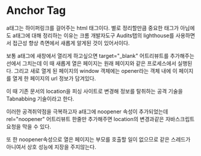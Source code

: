 # Anchor Tag

a태그는 하이퍼링크를 걸어주는 html 태그이다.
별로 정리할만큼 중요한 태그가 아님에도 a태그에 대해 정리하는 이유는 크롬 개발자도구 Audits탭의
lighthouse를 사용하면서 접근성 향상 측면에서 새롭게 알게된 것이 있어서이다.



보통 a태그에 새창에서 열리게 하고싶으면 target="_blank" 어트리뷰트를 추가해주는 선에서 그치는데 이 때 새롭게 열은
페이지는 원래 페이지와 같은 프로세스에서 실행된다. 그리고 새로 열게 된 페이지의 window 객체에는 opener라는 객체 내에
이 페이지를 열게 한 페이지의 url 정보가 담겨있다.

이 때 기존 문서의 location을 피싱 사이트로 변경해 정보를 탈취하는 공격 기술을 Tabnabbing 기술이라고 한다.

이러한 공격취약점을 극복하고자 a태그에 noopener 속성이 추가되었는데 rel="noopener" 어트리뷰트 한줄만 추가해주면
location의 변경과같은 자바스크립트 요청을 막을 수 있다.

또 한 noopener속성으로 열은 페이지는 부모를 호출할 일이 없으므로 같은 스레드가 아니여서 상호 성능에 지장을 주지않는다.